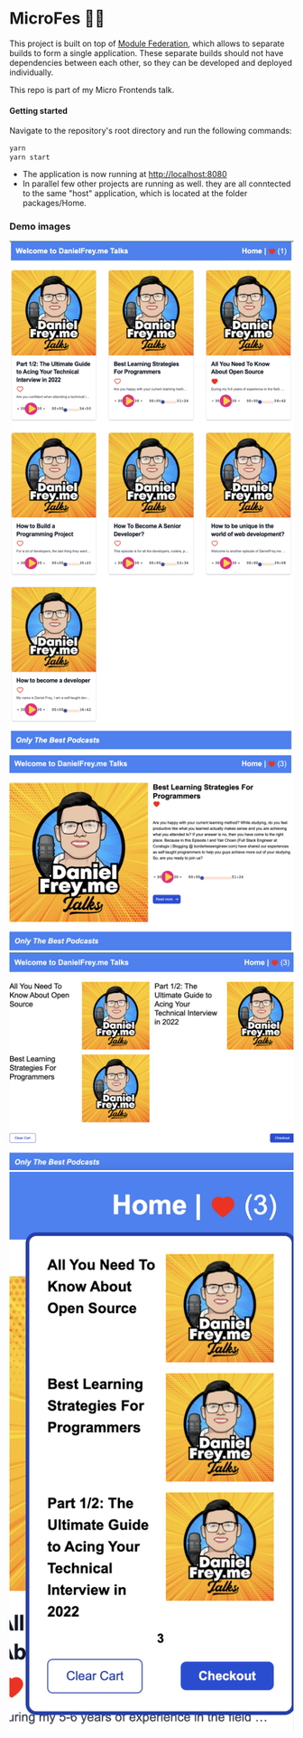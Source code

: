 # MicroFes 🔀🚀

This project is built on top of [Module Federation](https://webpack.js.org/concepts/module-federation/), which allows to separate builds to form a single application. These separate builds should not have dependencies between each other, so they can be developed and deployed individually.

This repo is part of my Micro Frontends talk.

#### Getting started
Navigate to the repository's root directory and run the following commands:
```
yarn
yarn start
```
- The application is now running at [http://localhost:8080](http://localhost:8080)
- In parallel few other projects are running as well. they are all conntected to the same "host" application, which is located at the folder packages/Home.

### Demo images
![Stock list](HomePage.png)
![Stock list](episode_content.png)
![Stock menu](favPodcasts.png)
![Stock list](LikeCart.png)
